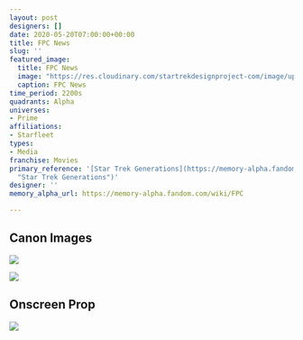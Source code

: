 ```yaml
---
layout: post
designers: []
date: 2020-05-20T07:00:00+00:00
title: FPC News
slug: ''
featured_image:
  title: FPC News
  image: "https://res.cloudinary.com/startrekdesignproject-com/image/upload/v1590005919/FPCNews.png"
  caption: FPC News
time_period: 2200s
quadrants: Alpha
universes:
- Prime
affiliations:
- Starfleet
types:
- Media
franchise: Movies
primary_reference: '[Star Trek Generations](https://memory-alpha.fandom.com/wiki/Star_Trek_Generations
  "Star Trek Generations")'
designer: ''
memory_alpha_url: https://memory-alpha.fandom.com/wiki/FPC

---
```

## Canon Images

![](https://res.cloudinary.com/startrekdesignproject-com/image/upload/v1590005920/FPC_ST-Generations1.jpg)

![](https://res.cloudinary.com/startrekdesignproject-com/image/upload/v1590005919/FPC_ST-Generations2.jpg)

## Onscreen Prop

![](https://res.cloudinary.com/startrekdesignproject-com/image/upload/v1590005919/FPC_Prop_ST-Generations.jpg)